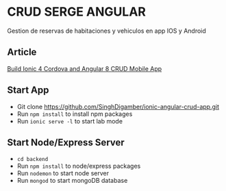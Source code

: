 # CRUD SERGE ANGULAR 
Gestion de reservas de habitaciones y vehiculos en app IOS y Android

## Article
[Build Ionic 4 Cordova and Angular 8 CRUD Mobile App](https://www.positronx.io/build-ionic-cordova-angular-crud-mobile-app/)

## Start App
* Git clone https://github.com/SinghDigamber/ionic-angular-crud-app.git
* Run `npm install` to install npm packages
* Run `ionic serve -l` to start lab mode

## Start Node/Express Server
* `cd backend`
* Run `npm install` to node/express packages
* Run `nodemon` to start node server
* Run `mongod` to start mongoDB database
